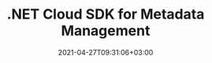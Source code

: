 ---
############################# Static ############################
layout: "product"
date: 2021-04-27T09:31:06+03:00
draft: false

product: "Metadata"
product_tag: "metadata"
platform: ".NET"
platform_tag: "net"

############################# Head ############################
head_title: ".NET Metadata Management Cloud SDK for PDF, Word, Excel & Images"
head_description: "C# .NET metadata API to read, write, edit, analyze, search, extract, remove, compare & export metadata of PDF Word Excel PPTX Outlook Audio Video & Images."

############################# Header ############################
title: ".NET Cloud SDK for Metadata Management"
description: "Add, modify, search, extract and remove metadata properties from documents and image file formats using metadata management cloud SDK and REST API."
button:
    enable: true

############################# SubMenu ############################
submenu:
    enable: true
    
    left:
        img_alt: "GroupDocs.Metadata Cloud SDK for .NET"
        image: "https://www.groupdocs.cloud/templates/groupdocscloud/images/sdk/272x272/groupdocs_metadata-for-net.png"
        product: "GroupDocs.Metadata"
        platform: ".NET"

    middle:
        button:
            # button loop
            - link: "#overview"
              text: "Overview"

            # button loop
            - link: "#features"
              text: "Features"


            # button loop
            - link: "https://docs.groupdocs.cloud/metadatacloud/release-notes/"
              text: "Release Notes"

            # button loop
            - link: "https://purchase.groupdocs.cloud/pricing"
              text: "Pricing"

    right:
        link_download: "https://github.com/groupdocs-metadata-cloud/groupdocs-metadata-cloud-dotnet"
        link_learn: "https://docs.groupdocs.cloud/metadatacloud/"
        link_buy: "https://purchase.groupdocs.cloud/buy"

############################# Overview ############################
overview:
    enable: true
    content: |
      GroupDocs.Metadata Cloud SDK for .NET allows users to extract and manage metadata properties from a variety of documents, images and other multimedia file formats within any type of .NET application.

      The metadata extraction API allows performing all useful metadata operations such as add, edit, retrieve and remove metadata from PDF, Microsoft Word, Excel spreadsheets, PowerPoint presentations, Outlook emails, Visio, OneNote, Project, audio, video, AutoCAD, archive, JPEG, BMP, PNG, TIFF and many more industry-standard file formats. You just need to define the search criteria and the metadata Cloud REST API will take care of the specified metadata operations within supported file formats.

      GroupDocs.Metadata Cloud is a REST API that offer extreme flexibility to programmers for using it with any language or platform that supports REST. It easily integrates with other cloud services to provide an ideal metadata management experience across web, mobile desktop or cloud platforms.


    tabs:
      enable: true     
      
      ## TAB ONE ##
      tab_one:
        description: |
          GroupDocs.Metadata Cloud SDK for .NET only requires .NET Framework.

        right:
          enable: true
          icon: "fab fa-cubes"
          title: ".NET Framework"
          content: |
      
      ## TAB TWO ##
      tab_two:
        description: |
          GroupDocs.Metadata Cloud supports a number of document formats.

        left:
          enable: true
          table:
            # table loop
            - title: "Microsoft Office"
              content: |
                * **Word:** DOC, DOCX, DOT, DOTX, DOCM
                * **Excel:**  XLS, XLSX, XLSM, XLTM
                * **PowerPoint:** PPT, PPTX, POTM, POTX, PPTM, PPS, PPSX‎, PPSM‎
                * **Outlook:** MSG, EML
                * **OneNote:** ONE
                * **Visio:** VSD, VDX, VSDX, VSS, VSX
                * **Project:** MPP

        right:
          enable: true
          table:
            # table loop
            - title: "Other Formats"
              content: |
                * **OpenDocument**: ODT, ODS
                * **Portable**: PDF
                * **Photoshop**: PSD
                * **AutoCAD**: DWG, DXF
                * **Audio**: MP3, WAV
                * **Video**: AVI, MOV, QT, FLV
                * **Metafiles**: EMF, WMF
                * **vCard**: VCF‎, VCR
                * **Image**: JPG, JPEG, JPE, JP2, PNG, GIF, TIFF, WebP, BMP, DJVU, DJV, DICOM‎  
                * **OpenType Fonts**: OTF, OTC, TTF, TTC‎
                * **Others**: EPUB, ZIP, TORRENT, ASF

      ## TAB THREE ##
      tab_three:
        description: |
          If you do not want to use any of our SDKs or the required SDK is not available at the moment, you can still easily get started with GroupDocs.Metadata REST API while using your favorite language & platform.
        
        left:
          enable: true
          table:
            # table loop
            - icon: "fab fa-windows"
              title: "Operating Systems"
              content: |
                * Microsoft Windows Desktop
                * Microsoft Windows Server
                * Linux
                * MacOS

            # table loop
            - icon: "fas fa-code"
              title: "Supported Frameworks"
              content: |
                * Java 7 (1.7) and above

        right:
          enable: true
          table:
            # table loop
            - icon: "fas fa-cogs"
              title: "Development Environments"
              content: |
                * NetBeans
                * IntelliJ IDEA
                * Eclipse
            # table loop
            - icon: "fas fa-tools"
              title: "Build Automation Tool"
              content: |
                * Maven

############################# Features ############################
features:
    enable: true
    title: "Advanced Document Metadata REST API Features"

    feature:
      # feature loop
      - icon: "fab fa-html5"
        content: "Secured REST oriented Metadata Management API"

      # feature loop
      - icon: "fab fa-html5"
        content: "Supporting more than 60 popular file formats"

      # feature loop
      - icon: "fas fa-file-image"
        content: "Ability to View/Add Metadata"
      
      # feature loop
      - icon: "fas fa-file-alt"
        content: "Retrieve & Remove Metadata from Documents and Images"

      # feature loop
      - icon: "fas fa-file-pdf"
        content: "Perform Search & Modify Metadata Operations on Supported File Types"

      # feature loop
      - icon: "fas fa-folder"
        content: "Flexible and Easy to Integrate with any language or platform"

      

    more_feature:
      # more_feature_loop
      - title: "Add Metadata by Tag - .NET"
        content: |
          
          
          ```shell
            //Get your App SID, App Key and Storage Name at https://dashboard.groupdocs.cloud (free registration is required).
              var configuration = new Configuration(MyAppSid, MyAppKey);
              var apiInstance = new MetadataApi(configuration);
              var fileInfo = new FileInfo
              {
                  FilePath = "documents/input.docx"
              };
              
              var now = DateTime.Now.ToString("MM-dd-yyyy hh:mm:ss");
              var options = new AddOptions
              {
                  FileInfo = fileInfo,
                  Properties = new List
                  {
                      new AddProperty
                      {
                          SearchCriteria = new SearchCriteriaWithoutValue
                          {
                              TagOptions = new TagOptions
                              {
                                  ExactTag = new Tag
                                  {
                                      Name = "Printed",
                                      Category = "Time"
                                  }
                              }
                          },
                          Value = now,
                          Type = "DateTime"
                      }
                  }
              };
              
              var request = new AddRequest(options);
              
              var response = apiInstance.Add(request);
          ```
      # more_feature_loop
      - title: "Retrieve Hidden Data for Manipulation"
        content: |
          GroupDocs.Metadata for Java provides you a comprehensive way to get and delete hidden data from Microsoft Word, Excel and PowerPoint files. You can also do the same for PDF documents. Following list elaborates the sort of metadata you can access and manipulate through GroupDocs.Metadata for Java:  

          * Microsoft Word (Comments, Hidden Text, Merge Fields)
          * Microsoft Excel (Comments, Hidden Sheets)
          * Microsoft PowerPoint (Comments, Hidden Slides)
          * PDF Documents (Attachments, Annotations, Bookmarks, Form Fields)

############################# Support ############################
support:
    enable: true

############################# Solutions ############################
solutions:
    enable: true
    title: "GroupDocs.Metadata offers document viewing APIs for other popular development environments"

    solution:
        # solution loop
        - img_alt: "GroupDocs.Metadata for cURL"
          image: "https://www.groupdocs.cloud/templates/groupdocscloud/images/sdk/272x272/groupdocs_metadata-for-curl.png"
          product: "GroupDocs.Metadata"
          platform: "cURL"
          link: "/metadata/curl/"

        # solution loop
        - img_alt: "GroupDocs.Metadata for .NET"
          image: "https://www.groupdocs.cloud/templates/groupdocs/images/product-logos/groupdocs-metadata-net.png"
          product: "GroupDocs.Metadata"
          platform: ".NET"
          link: "/metadata/net/"

        # solution loop
        - img_alt: "GroupDocs.Metadata for Java"
          image: "https://www.groupdocs.cloud/templates/groupdocs/images/product-logos/groupdocs-metadata-java.png"
          product: "GroupDocs.Metadata"
          platform: "Java"
          link: "/metadata/java/"

############################# Back to top ###############################
back_to_top:
  enable: true
---